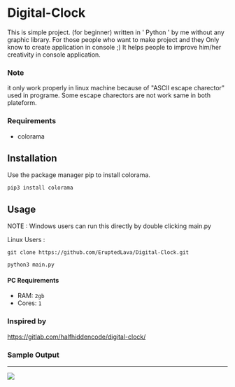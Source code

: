 
# Digital-Clock

This is simple project. (for beginner)
written in ' Python ' by me without any graphic library.
For those people who want to make project and they Only know to create application in console ;)
It helps people to improve him/her creativity in console application.

### Note
it only work properly in linux machine because of "ASCII escape charector" used in programe. Some escape charectors are not work same in both plateform.

### Requirements 
- colorama

## Installation 
Use the package manager pip to install colorama.
```
pip3 install colorama
```

## Usage
NOTE : Windows users can run this directly by double clicking main.py

Linux Users :
```
git clone https://github.com/EruptedLava/Digital-Clock.git
```

```
python3 main.py
```

 #### PC Requirements
- RAM: `2gb`
- Cores: `1`

### Inspired by

https://gitlab.com/halfhiddencode/digital-clock/

### Sample Output
-------------
![](Sample_output.gif)

